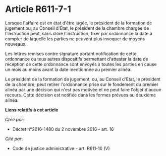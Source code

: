 # Article R611-7-1

Lorsque l'affaire est en état d'être jugée, le président de la formation de jugement ou, au Conseil d'Etat, le président de
la chambre chargée de l'instruction peut, sans clore l'instruction, fixer par ordonnance la date à compter de laquelle les
parties ne peuvent plus invoquer de moyens nouveaux.

Les lettres remises contre signature portant notification de cette ordonnance ou tous autres dispositifs permettant
d'attester la date de réception de cette ordonnance sont envoyés à toutes les parties en cause un mois au moins avant la date
mentionnée au premier alinéa.

Le président de la formation de jugement, ou, au Conseil d'Etat, le président de la chambre, peut retirer l'ordonnance prise
sur le fondement du premier alinéa par une décision qui n'est pas motivée et ne peut faire l'objet d'aucun recours. Cette
décision est notifiée dans les formes prévues au deuxième alinéa.

**Liens relatifs à cet article**

_Créé par_:

  - Décret n°2016-1480 du 2 novembre 2016 - art. 16

_Cité par_:

  - Code de justice administrative - art. R611-10 (V)
